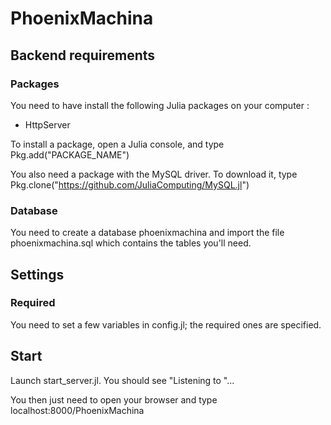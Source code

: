 # PhoenixMachina

## Backend requirements

### Packages
You need to have install the following Julia packages on your computer :
- HttpServer

To install a package, open a Julia console, and type Pkg.add("PACKAGE_NAME")

You also need a package with the MySQL driver. To download it, type Pkg.clone("https://github.com/JuliaComputing/MySQL.jl")

### Database
You need to create a database phoenixmachina and import the file phoenixmachina.sql which contains the tables you'll need.

## Settings
### Required
You need to set a few variables in config.jl; the required ones are specified.

## Start
Launch start_server.jl. You should see "Listening to "...

You then just need to open your browser and type localhost:8000/PhoenixMachina
